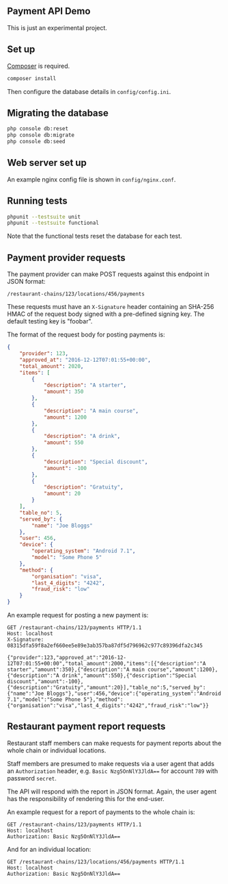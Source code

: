 Payment API Demo
----------------

This is just an experimental project.

## Set up

[Composer](https://getcomposer.org/) is required.

```bash
composer install
```

Then configure the database details in `config/config.ini`.

## Migrating the database

```bash
php console db:reset
php console db:migrate
php console db:seed
```

## Web server set up

An example nginx config file is shown in `config/nginx.conf`.

## Running tests

```bash
phpunit --testsuite unit
phpunit --testsuite functional
```

Note that the functional tests reset the database for each test.

## Payment provider requests

The payment provider can make POST requests against this endpoint in JSON
format:

```
/restaurant-chains/123/locations/456/payments
```

These requests must have an `X-Signature` header containing an SHA-256 HMAC of
the request body signed with a pre-defined signing key. The default testing key
is "foobar".

The format of the request body for posting payments is:

```json
{
    "provider": 123,
    "approved_at": "2016-12-12T07:01:55+00:00",
    "total_amount": 2020,
    "items": [
        {
            "description": "A starter",
            "amount": 350
        },
        {
            "description": "A main course",
            "amount": 1200
        },
        {
            "description": "A drink",
            "amount": 550
        },
        {
            "description": "Special discount",
            "amount": -100
        },
        {
            "description": "Gratuity",
            "amount": 20
        }
    ],
    "table_no": 5,
    "served_by": {
        "name": "Joe Bloggs"
    },
    "user": 456,
    "device": {
        "operating_system": "Android 7.1",
        "model": "Some Phone 5"
    },
    "method": {
        "organisation": "visa",
        "last_4_digits": "4242",
        "fraud_risk": "low"
    }
}
```

An example request for posting a new payment is:

```
GET /restaurant-chains/123/payments HTTP/1.1
Host: localhost
X-Signature: 08315dfa59f8a2ef660ee5e89e3ab357ba87df5d796962c977c89396dfa2c345

{"provider":123,"approved_at":"2016-12-12T07:01:55+00:00","total_amount":2000,"items":[{"description":"A starter","amount":350},{"description":"A main course","amount":1200},{"description":"A drink","amount":550},{"description":"Special discount","amount":-100},{"description":"Gratuity","amount":20}],"table_no":5,"served_by":{"name":"Joe Bloggs"},"user":456,"device":{"operating_system":"Android 7.1","model":"Some Phone 5"},"method":{"organisation":"visa","last_4_digits":"4242","fraud_risk":"low"}}
```

## Restaurant payment report requests

Restaurant staff members can make requests for payment reports about the whole
chain or individual locations.

Staff members are presumed to make requests via a user agent that adds an
`Authorization` header, e.g. `Basic Nzg5OnNlY3JldA==` for account `789` with
password `secret`.

The API will respond with the report in JSON format. Again, the user agent has
the responsibility of rendering this for the end-user.

An example request for a report of payments to the whole chain is:

```
GET /restaurant-chains/123/payments HTTP/1.1
Host: localhost
Authorization: Basic Nzg5OnNlY3JldA==
```

And for an individual location:

```
GET /restaurant-chains/123/locations/456/payments HTTP/1.1
Host: localhost
Authorization: Basic Nzg5OnNlY3JldA==
```
